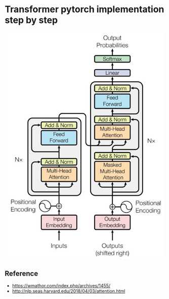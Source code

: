 # Transformer pytorch implementation step by step

![Transformer](../images/Transformer.png)

## Reference
- https://wmathor.com/index.php/archives/1455/
- http://nlp.seas.harvard.edu/2018/04/03/attention.html
